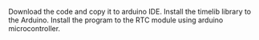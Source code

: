 Download the code and copy it to arduino IDE.
Install the timelib library to the Arduino.
Install the program to the RTC module using arduino microcontroller.
